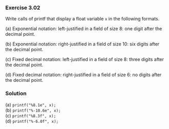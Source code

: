 ### Exercise 3.02

Write calls of printf that display a float variable `x` in the following formats.  
  
(a) Exponential notation: left-justified in a field of size 8: one digit after the decimal point.  

(b) Exponential notation: right-justified in a field of size 10: six digits after the decimal point.  

(c) Fixed decimal notation: left-justified in a field of size 8: three digits after the decimal point.  

(d) Fixed decimal notation: right-justified in a field of size 6: no digits after the decimal point.  

### Solution

(a) `printf("%8.1e", x);`  
(b) `printf("%-10.6e", x);`  
(c) `printf("%8.3f", x);`  
(d) `printf("%-6.0f", x);`  
